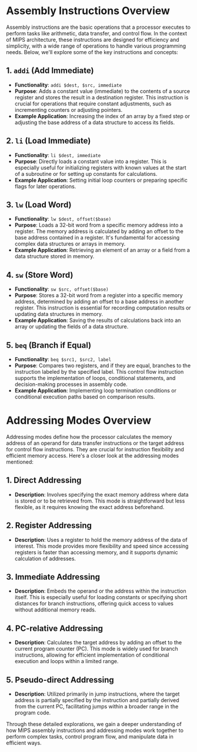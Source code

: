 
# Assembly Instructions Overview

Assembly instructions are the basic operations that a processor executes to perform tasks like arithmetic, data transfer, and control flow. In the context of MIPS architecture, these instructions are designed for efficiency and simplicity, with a wide range of operations to handle various programming needs. Below, we'll explore some of the key instructions and concepts:

## 1. `addi` (Add Immediate)
- **Functionality**: `addi $dest, $src, immediate`
- **Purpose**: Adds a constant value (immediate) to the contents of a source register and stores the result in a destination register. This instruction is crucial for operations that require constant adjustments, such as incrementing counters or adjusting pointers.
- **Example Application**: Increasing the index of an array by a fixed step or adjusting the base address of a data structure to access its fields.

## 2. `li` (Load Immediate)
- **Functionality**: `li $dest, immediate`
- **Purpose**: Directly loads a constant value into a register. This is especially useful for initializing registers with known values at the start of a subroutine or for setting up constants for calculations.
- **Example Application**: Setting initial loop counters or preparing specific flags for later operations.

## 3. `lw` (Load Word)
- **Functionality**: `lw $dest, offset($base)`
- **Purpose**: Loads a 32-bit word from a specific memory address into a register. The memory address is calculated by adding an offset to the base address contained in a register. It's fundamental for accessing complex data structures or arrays in memory.
- **Example Application**: Retrieving an element of an array or a field from a data structure stored in memory.

## 4. `sw` (Store Word)
- **Functionality**: `sw $src, offset($base)`
- **Purpose**: Stores a 32-bit word from a register into a specific memory address, determined by adding an offset to a base address in another register. This instruction is essential for recording computation results or updating data structures in memory.
- **Example Application**: Saving the results of calculations back into an array or updating the fields of a data structure.

## 5. `beq` (Branch if Equal)
- **Functionality**: `beq $src1, $src2, label`
- **Purpose**: Compares two registers, and if they are equal, branches to the instruction labeled by the specified label. This control flow instruction supports the implementation of loops, conditional statements, and decision-making processes in assembly code.
- **Example Application**: Implementing loop termination conditions or conditional execution paths based on comparison results.

# Addressing Modes Overview

Addressing modes define how the processor calculates the memory address of an operand for data transfer instructions or the target address for control flow instructions. They are crucial for instruction flexibility and efficient memory access. Here's a closer look at the addressing modes mentioned:

## 1. Direct Addressing
- **Description**: Involves specifying the exact memory address where data is stored or to be retrieved from. This mode is straightforward but less flexible, as it requires knowing the exact address beforehand.

## 2. Register Addressing
- **Description**: Uses a register to hold the memory address of the data of interest. This mode provides more flexibility and speed since accessing registers is faster than accessing memory, and it supports dynamic calculation of addresses.

## 3. Immediate Addressing
- **Description**: Embeds the operand or the address within the instruction itself. This is especially useful for loading constants or specifying short distances for branch instructions, offering quick access to values without additional memory reads.

## 4. PC-relative Addressing
- **Description**: Calculates the target address by adding an offset to the current program counter (PC). This mode is widely used for branch instructions, allowing for efficient implementation of conditional execution and loops within a limited range.

## 5. Pseudo-direct Addressing
- **Description**: Utilized primarily in jump instructions, where the target address is partially specified by the instruction and partially derived from the current PC, facilitating jumps within a broader range in the program code.

Through these detailed explorations, we gain a deeper understanding of how MIPS assembly instructions and addressing modes work together to perform complex tasks, control program flow, and manipulate data in efficient ways.
